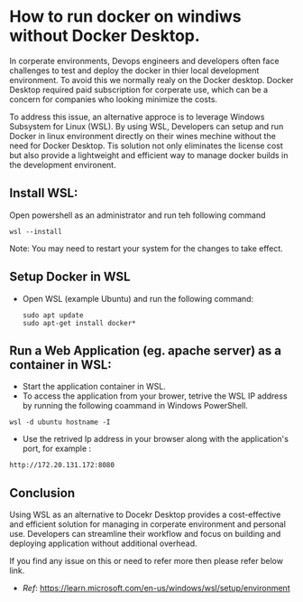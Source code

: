 # How to run docker on windiws without Docker Desktop.
In corperate environments, Devops engineers and developers often face challenges to test and deploy the docker in thier local development environment. To avoid this we normally realy on the Docker desktop. Docker Desktop required paid subscription for corperate use, which can be a concern for companies who looking minimize the costs.

To address this issue, an alternative approce is to leverage Windows Subsystem for Linux (WSL). By using WSL, Developers can setup and run Docker in linux environment directly on their wines mechine without the need for Docker Desktop. Tis solution not only eliminates the license cost but also provide a lightweight and efficient way to manage docker builds in the development environent.
## Install WSL:
Open powershell as an administrator and run teh following command
```
wsl --install
```
Note: You may need to restart your system for the changes to take effect.

## Setup Docker in WSL
- Open WSL (example Ubuntu) and run the following command:
  ```
  sudo apt update
  sudo apt-get install docker*
  ```
## Run a Web Application (eg. apache server) as a container in WSL:
- Start the application container in WSL.
- To access the application from your brower, tetrive the WSL IP address by running the following coammand in Windows PowerShell.
```
wsl -d ubuntu hostname -I
```
- Use  the retrived Ip address in your browser along with the application's port, for example :
```
http://172.20.131.172:8080
```
## Conclusion
Using WSL as an alternative to Docekr Desktop provides a cost-effective and efficient solution for managing in corperate environment and personal use. Developers can streamline their workflow and focus on building and deploying application without additional overhead.

If you find any issue on this or need to refer more then please refer below link.
- *Ref*: https://learn.microsoft.com/en-us/windows/wsl/setup/environment



